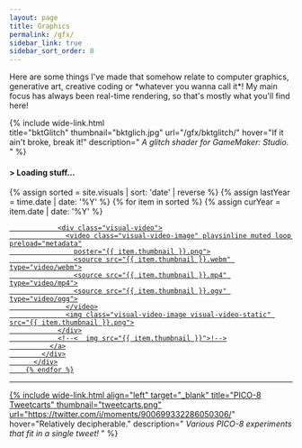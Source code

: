```yaml
---
layout: page
title: Graphics
permalink: /gfx/
sidebar_link: true
sidebar_sort_order: 0
---
```

<div class="subsection">
Here are some things I've made that somehow relate to computer graphics, generative art, creative coding or *whatever
you wanna call it*! My main focus has always been real-time rendering, so that's mostly what you'll find here!

{% include wide-link.html  
  title="bktGlitch"
  thumbnail="bktglich.jpg"
  url="/gfx/bktglitch/"
  hover="If it ain't broke, break it!"
  description="
_A glitch shader for GameMaker: Studio._
  "
%} 
</div>

<div markdown="0">
<div class="subsection">
    <div class="visual-title-wrapper">
      <h4 class="visual-title noauto">&gt; Loading stuff...</h4>
    </div>
      <div class="visual-row">
        {% assign sorted = site.visuals | sort: 'date' | reverse %}
        {% assign lastYear = time.date | date: '%Y' %}
        {% for item in sorted %}
          {% assign curYear = item.date | date: '%Y' %}
          <!--
  {% if curYear != lastYear %}
  {% assign lastYear = curYear %}
  </p></div><h2>{{curYear}}</h2><hr style = "margin-top: 5px"><div class="visual-row"><p>
  {% endif %}!-->
          <div class="visual-section">
            <div class="visual-thumbnail" data-title="{{ item.title }}">
              <a href="{{ item.url }}">

                <div class="visual-video">
                  <video class="visual-video-image" playsinline muted loop preload="metadata"
                    poster="{{ item.thumbnail }}.png">
                    <source src="{{ item.thumbnail }}.webm" type="video/webm">
                    <source src="{{ item.thumbnail }}.mp4" type="video/mp4">
                    <source src="{{ item.thumbnail }}.ogv" type="video/ogg">
                  </video>
                  <img class="visual-video-image visual-video-static" src="{{ item.thumbnail }}.png">
                </div>
                <!--<  img src="{{ item.thumbnail }}">!-->
              </a>
            </div>
          </div>
        {% endfor %}
  </div>
  <hr style="margin-top: 10px; margin-bottom: 5px;">
  </div>

{% include wide-link.html
  align="left"
  target="_blank"
  title="PICO-8 Tweetcarts"
  thumbnail="tweetcarts.png"
  url="https://twitter.com/i/moments/900699332286050306/"
  hover="Relatively decipherable."
  description="
_Various PICO-8 experiments that fit in a single tweet!_
  "
%}

<script defer>
$(document).ready(function () {    
  requestAnimationFrame(visualTitleUpdate);
  var $win = $(window);
  $win.on('resize', typeResize);
});
</script>
